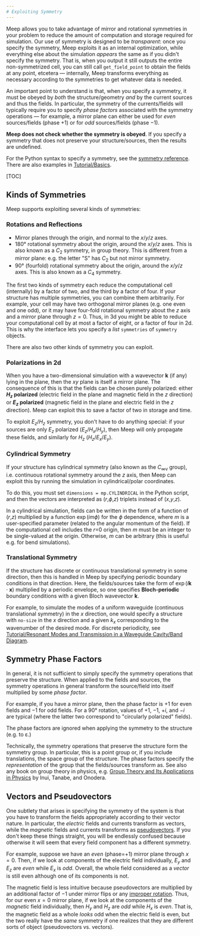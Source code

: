 ```yaml
---
# Exploiting Symmetry
---
```


Meep allows you to take advantage of mirror and rotational symmetries in your problem to reduce the amount of computation and storage required for simulation. Our use of symmetry is designed to be *transparent*: once you specify the symmetry, Meep exploits it as an internal optimization, while everything else about the simulation *appears* the same as if you didn't specify the symmetry. That is, when you output it still outputs the entire non-symmetrized cell, you can still call `get_field_point` to obtain the fields at any point, etcetera &mdash; internally, Meep transforms everything as necessary according to the symmetries to get whatever data is needed.

An important point to understand is that, when you specify a symmetry, it must be obeyed by *both* the structure/geometry *and* by the current sources and thus the fields. In particular, the symmetry of the currents/fields will typically require you to specify *phase factors* associated with the symmetry operations &mdash; for example, a mirror plane can either be used for *even* sources/fields (phase +1) or for *odd* sources/fields (phase −1).

**Meep does not check whether the symmetry is obeyed**. If you specify a symmetry that does not preserve your structure/sources, then the results are undefined.

For the Python syntax to specify a symmetry, see the [symmetry reference](Python_User_Interface.md#symmetry). There are also examples in [Tutorial/Basics](Python_Tutorials/Basics/#exploiting-symmetry).

[TOC]

Kinds of Symmetries
-------------------

Meep supports exploiting several kinds of symmetries:

### Rotations and Reflections

-   Mirror planes through the origin, and normal to the $x$/$y$/$z$ axes.
-   180° rotational symmetry about the origin, around the $x$/$y$/$z$ axes. This is also known as a $C_2$ symmetry, in group theory. This is different from a mirror plane: e.g. the letter "S" has $C_2$ but not mirror symmetry.
-   90° (fourfold) rotational symmetry about the origin, around the $x$/$y$/$z$ axes. This is also known as a $C_4$ symmetry.

The first two kinds of symmetry each reduce the computational cell (internally) by a factor of two, and the third by a factor of four. If your structure has multiple symmetries, you can combine them arbitrarily. For example, your cell may have two orthogonal mirror planes (e.g. one even and one odd), or it may have four-fold rotational symmetry about the $z$ axis and a mirror plane through $z=0$. Thus, in 3d you might be able to reduce your computational cell by at most a factor of eight, or a factor of four in 2d. This is why the interface lets you specify a *list* `symmetries` of `symmetry` objects.

There are also two other kinds of symmetry you can exploit.

### Polarizations in 2d

When you have a two-dimensional simulation with a wavevector $\mathbf{k}$ (if any) lying in the plane, then the $xy$ plane is itself a mirror plane. The consequence of this is that the fields can be chosen purely polarized: either **$H_z$ polarized** (electric field in the plane and magnetic field in the $z$ direction) or **$E_z$ polarized** (magnetic field in the plane and electric field in the $z$ direction). Meep can exploit this to save a factor of two in storage and time.

To exploit $E_z$/$H_z$ symmetry, you don't have to do anything special: if your sources are only $E_z$ polarized ($E_z$/$H_x$/$H_y$), then Meep will only propagate these fields, and similarly for $H_z$ ($H_z$/$E_x$/$E_y$).

### Cylindrical Symmetry

If your structure has cylindrical symmetry (also known as the $C_{\infty\mathrm{v}}$ group), i.e. continuous rotational symmetry around the $z$ axis, then Meep can exploit this by running the simulation in cylindrical/polar coordinates.

To do this, you must set `dimensions = mp.CYLINDRICAL` in the Python script, and then the vectors are interpreted as ($r$,$\phi$,$z$) triplets instead of ($x$,$y$,$z$).

In a cylindrical simulation, fields can be written in the form of a function of ($r$,$z$) multiplied by a function $\exp(im\phi)$ for the $\phi$ dependence, where $m$ is a user-specified parameter (related to the angular momentum of the field). If the computational cell includes the $r$=0 origin, then $m$ must be an integer to be single-valued at the origin. Otherwise, $m$ can be arbitrary (this is useful e.g. for bend simulations).

### Translational Symmetry

If the structure has discrete or continuous translational symmetry in some direction, then this is handled in Meep by specifying periodic boundary conditions in that direction. Here, the fields/sources take the form of $\exp(i\mathbf{k}\cdot\mathbf{x})$ multiplied by a periodic envelope, so one specifies **Bloch-periodic** boundary conditions with a given Bloch wavevector $\mathbf{k}$.

For example, to simulate the modes of a uniform waveguide (continuous translational symmetry) in the $x$ direction, one would specify a structure with `no-size` in the $x$ direction and a given $k_x$ corresponding to the wavenumber of the desired mode. For discrete periodicity, see [Tutorial/Resonant Modes and Transmission in a Waveguide Cavity/Band Diagram](Python_Tutorials/Resonant_Modes_and_Transmission_in_a_Waveguide_Cavity.md#band-diagram).

Symmetry Phase Factors
----------------------

In general, it is not sufficient to simply specify the symmetry operations that preserve the structure. When applied to the fields and sources, the symmetry operations in general transform the source/field into itself multiplied by some *phase factor*.

For example, if you have a mirror plane, then the phase factor is +1 for even fields and −1 for odd fields. For a 90° rotation, values of +1, −1, +*i*, and −*i* are typical (where the latter two correspond to "circularly polarized" fields).

The phase factors are ignored when applying the symmetry to the structure (e.g. to ε.)

Technically, the symmetry operations that preserve the structure form the symmetry group. In particular, this is a point group or, if you include translations, the space group of the structure. The phase factors specify the *representation* of the group that the fields/sources transform as. See also any book on group theory in physics, e.g. [Group Theory and Its Applications in Physics](http://www.springer.com/us/book/9783540604457) by Inui, Tanabe, and Onodera.

Vectors and Pseudovectors
-------------------------

One subtlety that arises in specifying the symmetry of the system is that you have to transform the fields appropriately according to their vector nature. In particular, the *electric* fields and currents transform as vectors, while the *magnetic* fields and currents transforms as [pseudovectors](https://en.wikipedia.org/wiki/pseudovector). If you don't keep these things straight, you will be endlessly confused because otherwise it will seem that every field component has a different symmetry.

For example, suppose we have an *even* (phase=+1) mirror plane through $x=0$. Then, if we look at components of the electric field individually, $E_y$ and $E_z$ are *even* while $E_x$ is *odd*. Overall, the whole field considered as a *vector* is still even although one of its components is not.

The magnetic field is less intuitive because pseudovectors are multiplied by an additional factor of −1 under mirror flips or any [improper rotation](https://en.wikipedia.org/wiki/improper_rotation). Thus, for our even $x=0$ mirror plane, if we look at the components of the *magnetic* field individually, then $H_y$ and $H_z$ are *odd* while $H_x$ is *even*. That is, the magnetic field as a whole *looks* odd when the electric field is even, but the two really have the *same* symmetry if one realizes that they are different sorts of object (pseudovectors vs. vectors).
